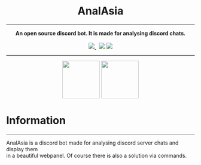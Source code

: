 <div align="center">
    <h1>AnalAsia</h1>
<hr>
<strong>
    An open source discord bot. It is made for analysing discord chats.
</strong><br><br>
<a href="https://hub.docker.com/r/mathisburger/ikea-names-generator">
<img src="https://img.shields.io/docker/automated/mathisburger/anal-asia?style=for-the-badge">
</a>&nbsp;
<img src="https://img.shields.io/docker/pulls/mathisburger/anal-asia?style=for-the-badge">
<img src="https://img.shields.io/github/license/MathisBurger/AnalAsia?style=for-the-badge">
</div>

<hr>

<div align="center">
<img src="https://upload.wikimedia.org/wikipedia/commons/thumb/0/05/Go_Logo_Blue.svg/1200px-Go_Logo_Blue.svg.png" height="100">
<img src="https://upload.wikimedia.org/wikipedia/commons/thumb/a/a7/React-icon.svg/1200px-React-icon.svg.png" height="100">
</div>

# Information

---
AnalAsia is a discord bot made for analysing discord server chats and display them<br>
in a beautiful webpanel. Of course there is also a solution via commands.
